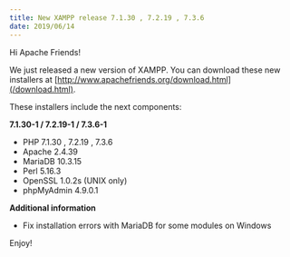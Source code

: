 ```yaml
---
title: New XAMPP release 7.1.30 , 7.2.19 , 7.3.6
date: 2019/06/14
---
```


Hi Apache Friends!

We just released a new version of XAMPP. You can download these new installers at [http://www.apachefriends.org/download.html](/download.html).

These installers include the next components:

**7.1.30-1 / 7.2.19-1 / 7.3.6-1**

- PHP 7.1.30 , 7.2.19 , 7.3.6
- Apache 2.4.39
- MariaDB 10.3.15
- Perl 5.16.3
- OpenSSL 1.0.2s (UNIX only)
- phpMyAdmin 4.9.0.1

**Additional information**

- Fix installation errors with MariaDB for some modules on Windows

Enjoy!

